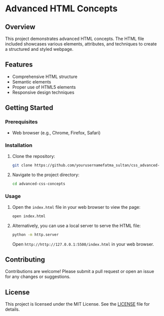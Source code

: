 # Advanced HTML Concepts

## Overview
This project demonstrates advanced HTML concepts. The HTML file included showcases various elements, attributes, and techniques to create a structured and styled webpage.

## Features
- Comprehensive HTML structure
- Semantic elements
- Proper use of HTML5 elements
- Responsive design techniques

## Getting Started

### Prerequisites
- Web browser (e.g., Chrome, Firefox, Safari)

### Installation
1. Clone the repository:
    ```sh
    git clone https://github.com/yourusernamefatma_sultan/css_advanced-concepts.git
    ```
2. Navigate to the project directory:
    ```sh
    cd advanced-css-concepts
    ```

### Usage
1. Open the `index.html` file in your web browser to view the page:
    ```sh
    open index.html
    ```
2. Alternatively, you can use a local server to serve the HTML file:
    ```sh
    python -m http.server
    ```
    Open `http://http://127.0.0.1:5500/index.html` in your web browser.

## Contributing
Contributions are welcome! Please submit a pull request or open an issue for any changes or suggestions.

## License
This project is licensed under the MIT License. See the [LICENSE](LICENSE) file for details.
